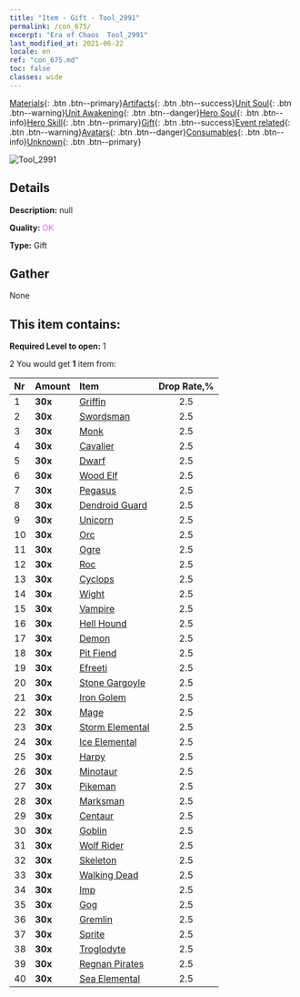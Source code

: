 ```yaml
---
title: "Item - Gift - Tool_2991"
permalink: /con_675/
excerpt: "Era of Chaos  Tool_2991"
last_modified_at: 2021-06-22
locale: en
ref: "con_675.md"
toc: false
classes: wide
---
```

 [Materials](/Items/){: .btn .btn--primary}[Artifacts](/Items/Artifacts/){: .btn .btn--success}[Unit Soul](/Items/UnitSoul/){: .btn .btn--warning}[Unit Awakening](/Items/UnitAwakening/){: .btn .btn--danger}[Hero Soul](/Items/HeroSoul/){: .btn .btn--info}[Hero Skill](/Items/HeroSkill/){: .btn .btn--primary}[Gift](/Items/Gift/){: .btn .btn--success}[Event related](/Items/Events/){: .btn .btn--warning}[Avatars](/Items/Avatars/){: .btn .btn--danger}[Consumables](/Items/Consumables/){: .btn .btn--info}[Unknown](/Items/Unknown/){: .btn .btn--primary}

 ![Tool_2991](/images/t/i_907167.png)

## Details
 **Description:** null

 **Quality:** <span style="color: #DA70D6">OK</span>

 **Type:** Gift

## Gather

  None

## This item contains:

 **Required Level to open:** 1

 2 You would get **1** item  from:

  | Nr | Amount |     Item    | Drop Rate,% |
  |:---|:-------|:------------|:---------:|
  | 1 |  **30x** | [Griffin](/Items/unt_192/) | 2.5 | 
  | 2 |  **30x** | [Swordsman](/Items/unt_193/) | 2.5 | 
  | 3 |  **30x** | [Monk](/Items/unt_194/) | 2.5 | 
  | 4 |  **30x** | [Cavalier ](/Items/unt_195/) | 2.5 | 
  | 5 |  **30x** | [Dwarf](/Items/unt_200/) | 2.5 | 
  | 6 |  **30x** | [Wood Elf](/Items/unt_201/) | 2.5 | 
  | 7 |  **30x** | [Pegasus](/Items/unt_202/) | 2.5 | 
  | 8 |  **30x** | [Dendroid Guard](/Items/unt_203/) | 2.5 | 
  | 9 |  **30x** | [Unicorn](/Items/unt_204/) | 2.5 | 
  | 10 |  **30x** | [Orc](/Items/unt_219/) | 2.5 | 
  | 11 |  **30x** | [Ogre](/Items/unt_220/) | 2.5 | 
  | 12 |  **30x** | [Roc](/Items/unt_221/) | 2.5 | 
  | 13 |  **30x** | [Cyclops](/Items/unt_222/) | 2.5 | 
  | 14 |  **30x** | [Wight](/Items/unt_210/) | 2.5 | 
  | 15 |  **30x** | [Vampire](/Items/unt_211/) | 2.5 | 
  | 16 |  **30x** | [Hell Hound](/Items/unt_228/) | 2.5 | 
  | 17 |  **30x** | [Demon](/Items/unt_229/) | 2.5 | 
  | 18 |  **30x** | [Pit Fiend](/Items/unt_230/) | 2.5 | 
  | 19 |  **30x** | [Efreeti](/Items/unt_231/) | 2.5 | 
  | 20 |  **30x** | [Stone Gargoyle](/Items/unt_236/) | 2.5 | 
  | 21 |  **30x** | [Iron Golem](/Items/unt_237/) | 2.5 | 
  | 22 |  **30x** | [Mage](/Items/unt_238/) | 2.5 | 
  | 23 |  **30x** | [Storm Elemental](/Items/unt_263/) | 2.5 | 
  | 24 |  **30x** | [Ice Elemental](/Items/unt_264/) | 2.5 | 
  | 25 |  **30x** | [Harpy](/Items/unt_245/) | 2.5 | 
  | 26 |  **30x** | [Minotaur](/Items/unt_248/) | 2.5 | 
  | 27 |  **30x** | [Pikeman](/Items/unt_190/) | 2.5 | 
  | 28 |  **30x** | [Marksman](/Items/unt_191/) | 2.5 | 
  | 29 |  **30x** | [Centaur](/Items/unt_199/) | 2.5 | 
  | 30 |  **30x** | [Goblin](/Items/unt_217/) | 2.5 | 
  | 31 |  **30x** | [Wolf Rider](/Items/unt_218/) | 2.5 | 
  | 32 |  **30x** | [Skeleton](/Items/unt_208/) | 2.5 | 
  | 33 |  **30x** | [Walking Dead](/Items/unt_209/) | 2.5 | 
  | 34 |  **30x** | [Imp](/Items/unt_226/) | 2.5 | 
  | 35 |  **30x** | [Gog](/Items/unt_227/) | 2.5 | 
  | 36 |  **30x** | [Gremlin](/Items/unt_235/) | 2.5 | 
  | 37 |  **30x** | [Sprite](/Items/unt_262/) | 2.5 | 
  | 38 |  **30x** | [Troglodyte](/Items/unt_244/) | 2.5 | 
  | 39 |  **30x** | [Regnan Pirates](/Items/unt_273/) | 2.5 | 
  | 40 |  **30x** | [Sea Elemental](/Items/unt_275/) | 2.5 | 
